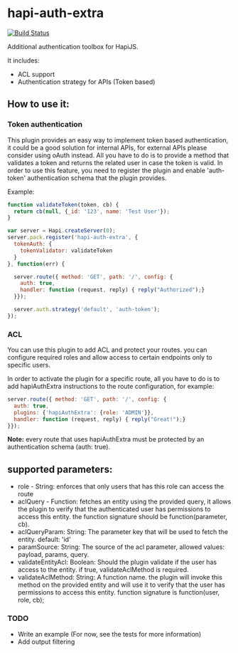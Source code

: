 hapi-auth-extra
===============

[![Build Status](https://travis-ci.org/asafdav/hapi-auth-extra.svg?branch=master)](https://travis-ci.org/asafdav/hapi-auth-extra)

Additional authentication toolbox for HapiJS.

It includes: 
* ACL support
* Authentication strategy for APIs (Token based)

How to use it:
--------------

### Token authentication

This plugin provides an easy way to implement token based authentication, it could be a good solution for internal APIs, for external APIs please consider using oAuth instead.
All you have to do is to provide a method that validates a token and returns the related user in case the token is valid. In order to use this feature,
you need to register the plugin and enable 'auth-token' authentication schema that the plugin provides.

Example:
```javascript
function validateToken(token, cb) {
  return cb(null, {_id: '123', name: 'Test User'});
}

var server = Hapi.createServer(0);
server.pack.register('hapi-auth-extra', {
  tokenAuth: {
    tokenValidator: validateToken
  }
}, function(err) {

  server.route({ method: 'GET', path: '/', config: {
    auth: true,
    handler: function (request, reply) { reply("Authorized");}
  }});

  server.auth.strategy('default', 'auth-token');
});
```


### ACL
You can use this plugin to add ACL and protect your routes. you can configure required roles and allow access to certain endpoints only to specific users.

In order to activate the plugin for a specific route, all you have to do is to add hapiAuthExtra instructions to the route configuration, for example: 

```javascript
server.route({ method: 'GET', path: '/', config: {
  auth: true,
  plugins: {'hapiAuthExtra': {role: 'ADMIN'}},
  handler: function (request, reply) { reply("Great!");}
}});
```

**Note:** every route that uses hapiAuthExtra must be protected by an authentication schema (auth: true).

supported parameters: 
--------------------
* role - String: enforces that only users that has this role can access the route
* aclQuery - Function: fetches an entity using the provided query, it allows the plugin to verify that the authenticated user has permissions to access this entity. the function signature should be function(parameter, cb).
* aclQueryParam: String: The parameter key that will be used to fetch the entity. default: 'id'
* paramSource: String: The source of the acl parameter, allowed values: payload, params, query.
* validateEntityAcl: Boolean: Should the plugin validate if the user has access to the entity. if true, validateAclMethod is required. 
* validateAclMethod: String: A function name. the plugin will invoke this method on the provided entity and will use it to verify that the user has permissions to access this entity. function signature is function(user, role, cb);


### TODO
* Write an example (For now, see the tests for more information)
* Add output filtering
